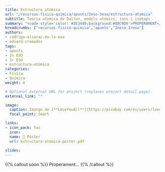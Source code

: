 ```yaml
---
title: Estructura atòmica
url: "/recursos-fisica-quimica/apunts/2eso-3eso/estructura-atomica"
subtitle: Teoria atòmica de Dalton, models atòmics, ions i isòtops
summary: "<code style='color: #2E3440;background:#88C0D0'>PROPERAMENT</code> <br> Teoria atòmica de Dalton, models atòmics, ions i isòtops."
breadcrumbs: ["recursos-fisica-quimica","apunts","2neso-3reso"]
authors:
- rodrigo-alcaraz-de-la-osa
- eduard-cremades
tags:
- apunts
- 2n ESO
- 3r ESO
- estructura-atòmica
categories:
- Física
- Química
weight: 4

# Optional external URL for project (replaces project detail page).
external_link: ""

image:
  caption: Imatge de [**LoveYouAll**](https://pixabay.com/es/users/loveyouall-3307648/) en [Pixabay](https://pixabay.com/es/)
  focal_point: Smart

links:
- icon_pack: fas
  icon:
  name: 📜 Pòster
  url: estructura-atomica-poster.pdf
  
slides: 
---
```


{{% callout soon %}}
Properament...
{{% /callout %}}